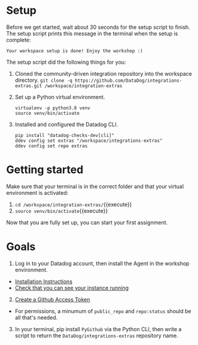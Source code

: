 # Setup
Before we get started, wait about 30 seconds for the setup script to finish.
The setup script prints this message in the terminal when the setup is complete:

```
Your workspace setup is done! Enjoy the workshop :)
```

The setup script did the following things for you:

1. Cloned the community-driven integration repository into the workspace directory.
  `git clone -q https://github.com/DataDog/integrations-extras.git /workspace/integration-extras`

2. Set up a Python virtual environment.
   ```
   virtualenv -p python3.8 venv
   source venv/bin/activate
   ```

3. Installed and configured the Datadog CLI.
   ```
   pip install "datadog-checks-dev[cli]"
   ddev config set extras "/workspace/integrations-extras"
   ddev config set repo extras
   ```


# Getting started

Make sure that your terminal is in the correct folder and that your virtual environment is activated:
1. `cd /workspace/integration-extras/`{{execute}}
2. `source venv/bin/activate`{{execute}}

Now that you are fully set up, you can start your first assignment.

# Goals
1. Log in to your Datadog account, then install the Agent in the workshop environment.
  - [Installation Instructions](https://app.datadoghq.com/account/settings#agent/ubuntu)
  - [Check that you can see your instance running](https://app.datadoghq.com/infrastructure)
2. [Create a Github Access Token](https://help.github.com/en/articles/creating-a-personal-access-token-for-the-command-line)
  - For permissions, a minumum of `public_repo` and `repo:status` should be all that's needed.
3. In your terminal, pip install `PyGithub` via the Python CLI, then write a script to return the `DataDog/integrations-extras` repository name.

